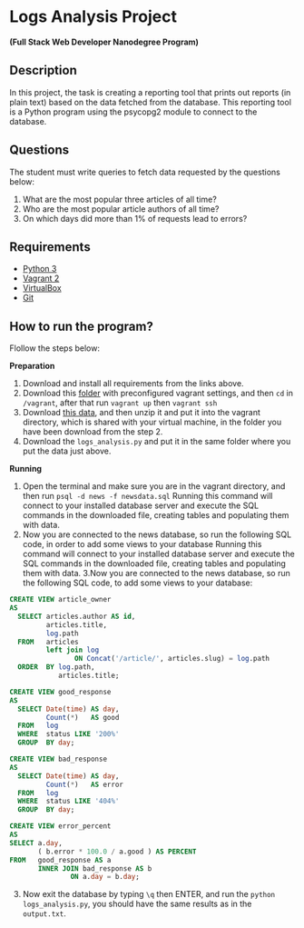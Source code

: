 # Logs Analysis Project 
**(Full Stack Web Developer Nanodegree Program)**

## Description
In this project, the task is creating a reporting tool that prints out reports (in plain text) based on the data fetched from the database. This reporting tool is a Python program using the psycopg2 module to connect to the database.

## Questions
The student must write queries to fetch data requested by the questions below:

1. What are the most popular three articles of all time?
2. Who are the most popular article authors of all time?
3. On which days did more than 1% of requests lead to errors?

## Requirements
* [Python 3](https://www.python.org/downloads/)
* [Vagrant 2](https://www.vagrantup.com/downloads.html)
* [VirtualBox](https://www.virtualbox.org/wiki/Downloads)
* [Git](https://git-scm.com/downloads)

## How to run the program?
Flollow the steps below:

**Preparation**
1. Download and install all requirements from the links above.
2. Download this [folder](https://s3.amazonaws.com/video.udacity-data.com/topher/2017/June/5948287e_fsnd-virtual-machine/fsnd-virtual-machine.zip) with preconfigured vagrant settings, and then `cd` in `/vagrant`, after that run `vagrant up` then `vagrant ssh`
3. Download [this data](https://d17h27t6h515a5.cloudfront.net/topher/2016/August/57b5f748_newsdata/newsdata.zip), and then unzip it and put it into the vagrant directory, which is shared with your virtual machine, in the folder you have been download from the step 2.
4. Download the `logs_analysis.py` and put it in the same folder where you put the data just above.

**Running**
1. Open the terminal and make sure you are in the vagrant directory, and then run `psql -d news -f newsdata.sql` Running this command will connect to your installed database server and execute the SQL commands in the downloaded file, creating tables and populating them with data.
2. Now you are connected to the news database, so run the following SQL code, in order to add some views to your database
Running this command will connect to your installed database server and execute the SQL commands in the downloaded file, creating tables and populating them with data.
3.Now you are connected to the news database, so run the following SQL code, to add some views to your database:
```SQL
CREATE VIEW article_owner 
AS 
  SELECT articles.author AS id, 
         articles.title, 
         log.path 
  FROM   articles 
         left join log 
                ON Concat('/article/', articles.slug) = log.path 
  ORDER  BY log.path, 
            articles.title; 
```
```SQL
CREATE VIEW good_response 
AS 
  SELECT Date(time) AS day, 
         Count(*)   AS good 
  FROM   log 
  WHERE  status LIKE '200%' 
  GROUP  BY day; 
```
```SQL
CREATE VIEW bad_response 
AS 
  SELECT Date(time) AS day, 
         Count(*)   AS error 
  FROM   log 
  WHERE  status LIKE '404%' 
  GROUP  BY day; 
  ```
  ```SQL
CREATE VIEW error_percent 
AS 
  SELECT a.day, 
         ( b.error * 100.0 / a.good ) AS PERCENT 
  FROM   good_response AS a 
         INNER JOIN bad_response AS b 
                 ON a.day = b.day; 
  ```
3. Now exit the database by typing `\q` then ENTER, and run the `python logs_analysis.py`, you should have the same results as in the `output.txt`.
  





